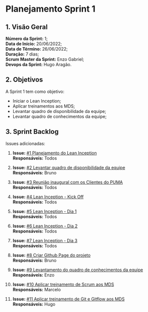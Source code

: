 # Planejamento Sprint 1

## 1. Visão Geral
**Número da Sprint:** 1;<br>
**Data de Início:** 20/06/2022;<br>
**Data de Término:** 26/06/2022;<br>
**Duração:** 7 dias;<br>
**Scrum Master da Sprint:** Enzo Gabriel;<br>
**Devops da Sprint:** Hugo Aragão.<br>

## 2. Objetivos
A Sprint 1 tem como objetivo:

- Iniciar o Lean Inception;<br>
- Aplicar treinamentos aos MDS;<br>
- Levantar quadro de disponibilidade da equipe;<br>
- Levantar quadro de conhecimentos da equipe;

## 3. Sprint Backlog
Issues adicionadas:

1. **Issue:** [#1 Planejamento do Lean Inception](https://github.com/fga-eps-mds/2022-1-PUMA-Doc/issues/1)<br>
**Responsáveis:** Todos<br>

2. **Issue:** [#2 Levantar quadro de disponibilidade da equipe](https://github.com/fga-eps-mds/2022-1-PUMA-Doc/issues/2)<br>
**Responsáveis:** Bruno<br>

3. **Issue:** [#3 Reunião inaugural com os Clientes do PUMA](https://github.com/fga-eps-mds/2022-1-PUMA-Doc/issues/3)<br>
**Responsáveis:** Todos<br>

4. **Issue:** [#4 Lean Inception - Kick Off](https://github.com/fga-eps-mds/2022-1-PUMA-Doc/issues/4)<br>
**Responsáveis:** Todos<br>

5. **Issue:** [#5 Lean Inception - Dia 1](https://github.com/fga-eps-mds/2022-1-PUMA-Doc/issues/5)<br>
**Responsáveis:** Todos<br>

6. **Issue:** [#6 Lean Inception - Dia 2](https://github.com/fga-eps-mds/2022-1-PUMA-Doc/issues/6)<br>
**Responsáveis:** Todos<br>

7. **Issue:** [#7 Lean Inception - Dia 3](https://github.com/fga-eps-mds/2022-1-PUMA-Doc/issues/7)<br>
**Responsáveis:** Todos<br>

8. **Issue:** [#8 Criar Github Page do projeto](https://github.com/fga-eps-mds/2022-1-PUMA-Doc/issues/8)<br>
**Responsáveis:** Bruno<br>

9. **Issue:** [#9 Levantamento do quadro de conhecimentos da equipe](https://github.com/fga-eps-mds/2022-1-PUMA-Doc/issues/9)<br>
**Responsáveis:** Enzo<br>

10. **Issue:** [#10 Aplicar treinamento de Scrum aos MDS](https://github.com/fga-eps-mds/2022-1-PUMA-Doc/issues/10)<br>
**Responsáveis:** Marcelo<br>

11. **Issue:** [#11 Aplicar treinamento de Git e Gitflow aos MDS](https://github.com/fga-eps-mds/2022-1-PUMA-Doc/issues/11)<br>
**Responsáveis:** Hugo<br>
